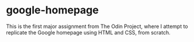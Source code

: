 # google-homepage
This is the first major assignment from The Odin Project, where I attempt to replicate the Google homepage using HTML and CSS, from scratch.  
